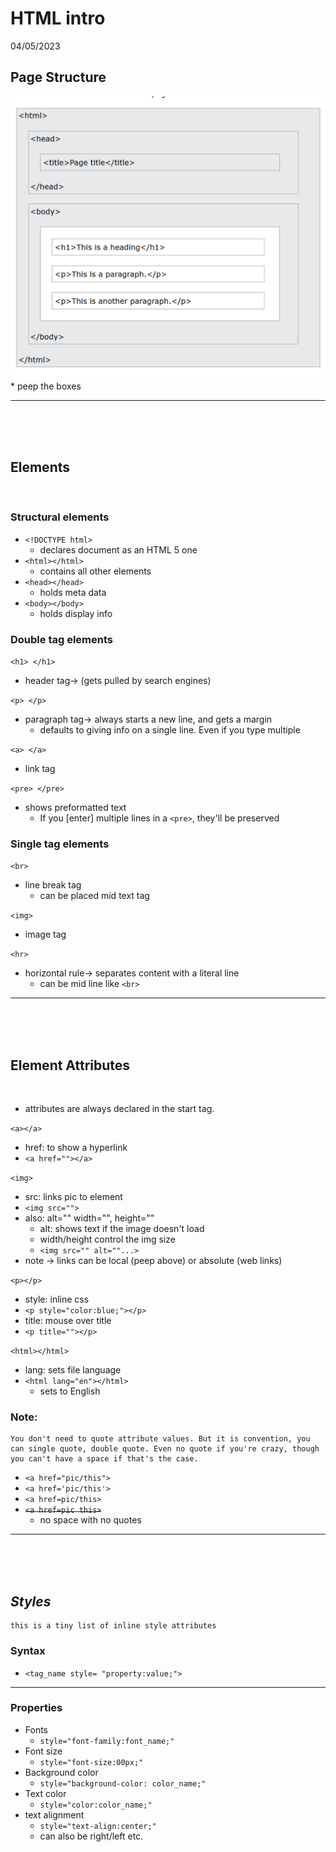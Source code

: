 # HTML intro

04/05/2023

## Page Structure

<img src="img/html_page_structure.png" alt= "The HTML page structure">
* peep the boxes 

<hr>
<br><br><br>

## __Elements__

<br>

### __Structural elements__

* `<!DOCTYPE html>`
    * declares document as an HTML 5 one
* `<html></html>`
    * contains all other elements
* `<head></head>`
    * holds meta data
* `<body></body>`
    * holds display info


### __Double tag elements__

`<h1> </h1>`
* header tag-> (gets pulled by search engines)

`<p> </p>` 
* paragraph tag-> always starts a new line, and gets a margin
    * defaults to giving info on a single line. Even if you type multiple

`<a> </a>` 
* link tag

`<pre> </pre>`
* shows preformatted text
    * If you [enter] multiple lines in a `<pre>`, they'll be preserved

### __Single tag elements__

`<br>` 
* line break tag
    * can be placed mid text tag

`<img>`
* image tag

`<hr>`
* horizontal rule-> separates content with a literal line
    * can be mid line like `<br>`
<hr>
<br><br><br>

## __Element Attributes__

<br>

* attributes are always declared in the start tag.


`<a></a>`     
* href: to show a hyperlink
* `<a href=""></a>`

`<img>`
* src: links pic to element
* `<img src="">`
* also: alt="" width="", height=""
    * alt: shows text if the image doesn't load
    * width/height control the img size
    * `<img src="" alt=""...>`
* note -> links can be local (peep above) or absolute (web links)

`<p></p>`
* style: inline css 
* `<p style="color:blue;"></p>`
* title: mouse over title
* `<p title=""></p>`

`<html></html>`
* lang: sets file language
* `<html lang="en"></html>` 
    * sets to English

### Note: 
    You don't need to quote attribute values. But it is convention, you can single quote, double quote. Even no quote if you're crazy, though you can't have a space if that's the case.

* `<a href="pic/this">` 
* `<a href='pic/this'>`
* `<a href=pic/this>`
* ~~`<a href=pic this>`~~ 
    * no space with no quotes

<hr>
<br><br><br>

## _Styles_
    this is a tiny list of inline style attributes

### Syntax

* `<tag_name style= "property:value;">`

<hr>

### Properties
* Fonts
    * `style="font-family:font_name;"`
* Font size
    * `style="font-size:00px;"`
* Background color
    * `style="background-color: color_name;"`
* Text color
    * `style="color:color_name;"`
* text alignment
    * `style="text-align:center;"`
    * can also be right/left etc.